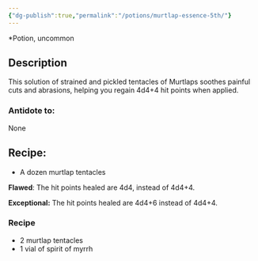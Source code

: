 ```yaml
---
{"dg-publish":true,"permalink":"/potions/murtlap-essence-5th/"}
---
```


*Potion, uncommon 

## Description

This solution of strained and pickled tentacles of Murtlaps soothes painful cuts and abrasions, helping you regain 4d4+4 hit points when applied.

### Antidote to: 
None

## Recipe:

- A dozen murtlap tentacles

**Flawed**:
The hit points healed are 4d4, instead of 4d4+4.

**Exceptional:** 
The hit points healed are 4d4+6 instead of 4d4+4.

### Recipe
* 2 murtlap tentacles
* 1 vial of spirit of myrrh